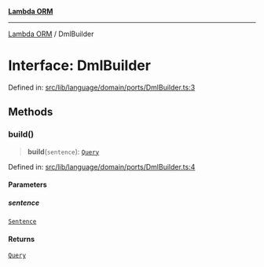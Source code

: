 [**Lambda ORM**](../README.md)

***

[Lambda ORM](../README.md) / DmlBuilder

# Interface: DmlBuilder

Defined in: [src/lib/language/domain/ports/DmlBuilder.ts:3](https://github.com/lambda-orm/wiki/blob/d7eed5bd6f40e7e5946b35121d5564379ef251ff/src/lib/language/domain/ports/DmlBuilder.ts#L3)

## Methods

### build()

> **build**(`sentence`): [`Query`](../classes/Query.md)

Defined in: [src/lib/language/domain/ports/DmlBuilder.ts:4](https://github.com/lambda-orm/wiki/blob/d7eed5bd6f40e7e5946b35121d5564379ef251ff/src/lib/language/domain/ports/DmlBuilder.ts#L4)

#### Parameters

##### sentence

[`Sentence`](../classes/Sentence.md)

#### Returns

[`Query`](../classes/Query.md)
